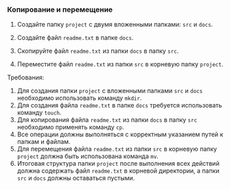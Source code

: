 
### Копирование и перемещение

1. Создайте папку `project` с двумя вложенными папками: `src` и `docs`.

2. Создайте файл `readme.txt` в папке `docs`.

3. Скопируйте файл `readme.txt` из папки `docs` в папку `src`.

4. Переместите файл `readme.txt` из папки `src` в корневую папку `project`.

Требования:
1. Для создания папки `project` с вложенными папками `src` и `docs` необходимо использовать команду `mkdir`.
2. Для создания файла `readme.txt` в папке `docs` требуется использовать команду `touch`.
3. Для копирования файла `readme.txt` из папки `docs` в папку `src` необходимо применять команду `cp`.
4. Все операции должны выполняться с корректным указанием путей к папкам и файлам.
5. Для перемещения файла `readme.txt` из папки `src` в корневую папку `project` должна быть использована команда `mv`.
6. Итоговая структура папки `project` после выполнения всех действий должна содержать файл `readme.txt` в корневой директории, а папки `src` и `docs` должны оставаться пустыми.
